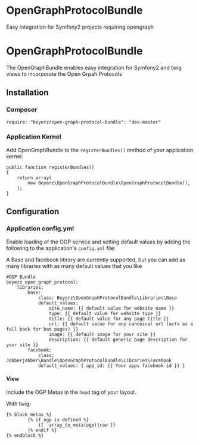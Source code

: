 OpenGraphProtocolBundle
=======================

Easy Integration for Symfony2 projects requiring opengraph

# OpenGraphProtocolBundle

The OpenGraphBundle enables easy integration for Symfony2 and twig views to incorporate the Open Grpah Protocols

## Installation

### Composer

    require: "beyerz/open-graph-protocol-bundle": "dev-master"

### Application Kernel

Add OpenGraphBundle to the `registerBundles()` method of your application kernel:

    public function registerBundles()
    {
        return array(
            new Beyerz\OpenGraphProtocolBundle\OpenGraphProtocolBundle(),
        );
    }

## Configuration

### Application config.yml

Enable loading of the OGP service and setting default values by adding the following to
the application's `config.yml` file:

A Base and facebook library are currently supported, but you can add as many libraries with as many default values
that you like

    #OGP Bundle
    beyerz_open_graph_protocol:
        libraries:
            base:
                class: Beyerz\OpenGraphProtocolBundle\Libraries\Base
                default_values:
                    site_name: {{ default value for website name }}
                    type: {{ default value for website type }}
                    title: {{ default value for any page title }}
                    url: {{ default value for any canonical url (acts as a fall back for bad pages) }}
                    image: {{ default image for your site }}
                    description: {{ default generic page description for your site }}
            facebook:
                class: Jobberjabber\Bundle\OpenGraphProtocolBundle\Libraries\Facebook
                default_values: { app_id: {{ Your apps facebook id }} }

#### View

Include the OGP Metas in the `head` tag of your layout.

With twig:

    {% block metas %}
            {% if ogp is defined %}
            	{{  array_to_meta(ogp)|raw }}
        	{% endif %}
    {% endblock %}
